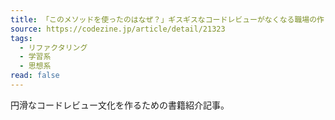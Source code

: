 ```yaml
---
title: 「このメソッドを使ったのはなぜ？」ギスギスなコードレビューがなくなる職場の作り方【書籍紹介】|CodeZine
source: https://codezine.jp/article/detail/21323
tags:
  - リファクタリング
  - 学習系
  - 思想系
read: false
---
```

円滑なコードレビュー文化を作るための書籍紹介記事。